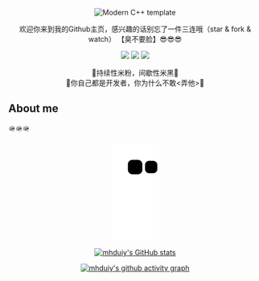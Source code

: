 <div id="title" align=center>

![Modern C++ template][github-sub-title:img]

欢迎你来到我的Github主页，感兴趣的话别忘了一件三连哦（star & fork & watch） 【臭不要脸】😎😎😎

![](https://img.shields.io/badge/喜欢-摄影-yellow) 
![](https://img.shields.io/badge/性格-I人-green) 
![](https://img.shields.io/badge/爱好-二刺猿-red)

🙆持续性米粉，间歇性米黑🙆<br>
🤾你自己都是开发者，你为什么不敢<弄他>🤾
</div>

## About me

🪖🪖🪖

<dev align=center>

![](https://raw.githubusercontent.com/mhduiy/mhduiy/main/assets/github-contribution-grid-snake.svg)

[![mhduiy's GitHub stats](https://github-readme-stats.vercel.app/api?username=mhduiy&show_icons=true&theme=tokyonight)](https://space.bilibili.com/354386738)

[![mhduiy's github activity graph](https://github-readme-activity-graph.vercel.app/graph?username=mhduiy&theme=tokyo-night&area=true)](https://github.com/mhduiy)

</dev>


[github-sub-title:img]: https://readme-typing-svg.herokuapp.com?font=Segoe+Script&center=true&lines=mhduiy.